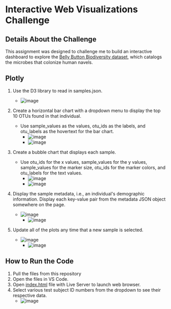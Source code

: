 # Interactive Web Visualizations Challenge

## Details About the Challenge
This assignment was designed to challenge me to build an interactive dashboard to explore the [Belly Button Biodiversity dataset](http://robdunnlab.com/projects/belly-button-biodiversity/), which catalogs the microbes that colonize human navels.

## Plotly
1. Use the D3 library to read in samples.json.
   - ![image](https://user-images.githubusercontent.com/88349512/147302498-f477ed14-3bea-4d2f-9543-821bbdef5375.png)

2. Create a horizontal bar chart with a dropdown menu to display the top 10 OTUs found in that individual.
   - Use sample_values as the values, otu_ids as the labels, and otu_labels as the hovertext for the bar chart.
     - ![image](https://user-images.githubusercontent.com/88349512/147301869-55a9c780-ffad-4872-9e99-540f0db08704.png)
     - ![image](https://user-images.githubusercontent.com/88349512/147301707-dbabfb44-acbf-4987-aa01-ac97a9968898.png)

3. Create a bubble chart that displays each sample.
   - Use otu_ids for the x values, sample_values for the y values, sample_values for the marker size, otu_ids for the marker colors, and otu_labels for the text values.
     - ![image](https://user-images.githubusercontent.com/88349512/147301930-f97b8c89-0576-42bb-a6b2-2a2ddb4675fe.png)
     - ![image](https://user-images.githubusercontent.com/88349512/147301975-49fe9923-d1fd-40b2-b138-30ef70b380c6.png)
4. Display the sample metadata, i.e., an individual's demographic information. Display each key-value pair from the metadata JSON object somewhere on the page.
   - ![image](https://user-images.githubusercontent.com/88349512/147302279-e3424a20-6c56-4cc5-9143-cc95c43b363d.png)
     - ![image](https://user-images.githubusercontent.com/88349512/147302287-6c5d52ac-8f78-430b-a491-60c83afcae34.png)

5. Update all of the plots any time that a new sample is selected.
   - ![image](https://user-images.githubusercontent.com/88349512/147302233-d5eb6619-8a4a-46ba-8f89-e5adfa4d5bbf.png)
     - ![image](https://user-images.githubusercontent.com/88349512/147302309-c9a6e41a-51fe-4e79-beb4-2992c2cbb1bc.png)

## How to Run the Code
1. Pull the files from this repository
2. Open the files in VS Code.
3. Open [index.html](/index.html) file with Live Server to launch web browser.
4. Select various test subject ID numbers from the dropdown to see their respective data.
   - ![image](https://user-images.githubusercontent.com/88349512/147302309-c9a6e41a-51fe-4e79-beb4-2992c2cbb1bc.png)
